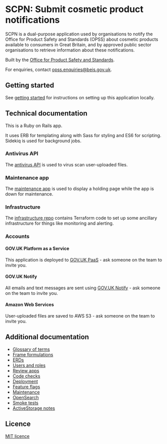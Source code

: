 # SCPN: Submit cosmetic product notifications

SCPN is a dual-purpose application used by organisations to notify the Office for Product Safety and Standards (OPSS) about cosmetic products available to consumers in Great Britain, and by approved public sector organisations to retrieve information about these notifications.

Built by the [Office for Product Safety and Standards](https://www.gov.uk/government/organisations/office-for-product-safety-and-standards).

For enquiries, contact [opss.enquiries@beis.gov.uk](opss.enquiries@beis.gov.uk).

## Getting started

See [getting started](cosmetics-web/docs/getting_started.md) for instructions on setting up this application locally.

## Technical documentation

This is a Ruby on Rails app.

It uses ERB for templating along with Sass for styling and ES6 for scripting. Sidekiq is used for background jobs.

### Antivirus API

The [antivirus API](https://github.com/OfficeForProductSafetyAndStandards/antivirus) is used to virus scan user-uploaded files.

### Maintenance app

The [maintenance app](https://github.com/OfficeForProductSafetyAndStandards/infrastructure/blob/master/maintenance/README.md) is used to display a holding page while the app is down for maintenance.

### Infrastructure

The [infrastructure repo](https://github.com/OfficeForProductSafetyAndStandards/infrastructure) contains Terraform code to set up some ancillary infrastructure for things like monitoring and alerting.

### Accounts

#### GOV.UK Platform as a Service

This application is deployed to [GOV.UK PaaS](https://admin.london.cloud.service.gov.uk/) - ask someone on the team to invite you.

#### GOV.UK Notify

All emails and text messages are sent using [GOV.UK Notify](https://www.notifications.service.gov.uk) - ask someone on the team to invite you.

#### Amazon Web Services

User-uploaded files are saved to AWS S3 - ask someone on the team to invite you.

## Additional documentation

* [Glossary of terms](cosmetics-web/docs/glossary.md)
* [Frame formulations](cosmetics-web/docs/frame_formulations.md)
* [ERDs](cosmetics-web/docs/erd.md)
* [Users and roles](cosmetics-web/docs/users_and_roles.md)
* [Review apps](cosmetics-web/docs/review_apps.md)
* [Code checks](cosmetics-web/docs/code_checks.md)
* [Deployment](cosmetics-web/docs/deployment.md)
* [Feature flags](cosmetics-web/docs/feature_flags.md)
* [Maintenance](cosmetics-web/docs/maintenance.md)
* [OpenSearch](cosmetics-web/docs/opensearch.md)
* [Smoke tests](cosmetics-web/docs/smoke_tests.md)
* [ActiveStorage notes](cosmetics-web/docs/active_storage_notes.md)

## Licence

[MIT licence](LICENSE)
